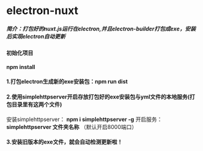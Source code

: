 # electron-nuxt
##### 简介：打包好的nuxt.js运行在electron,并且electron-builder打包成exe，安装后实现electron自动更新

#### 初始化项目
**npm install**

#### 1.打包electron生成新的exe安装包：npm run dist
#### 2.使用simplehttpserver开启存放打包好的exe安装包与yml文件的本地服务(打包目录里有这两个文件)
  安装simplehttpserver： **npm i simplehttpserver -g**
  开启服务：**simplehttpserver 文件夹名称** （默认开启8000端口）
#### 3.安装旧版本的exe文件，就会自动检测更新啦！
